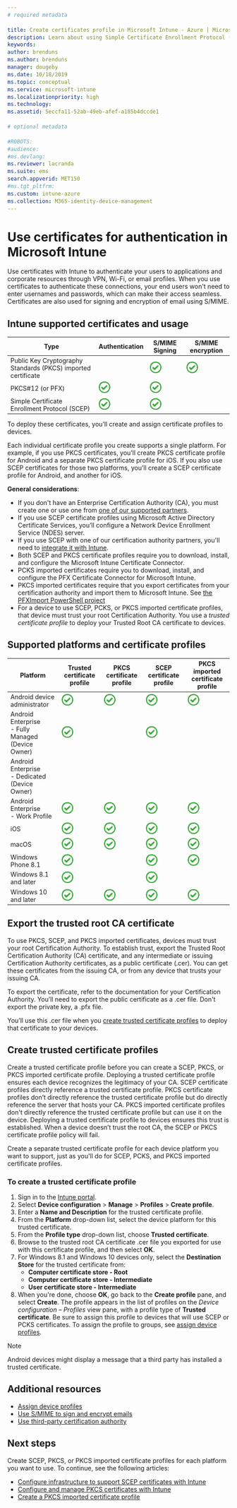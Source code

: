 ```yaml
---
# required metadata

title: Create certificates profile in Microsoft Intune - Azure | Microsoft Docs
description: Learn about using Simple Certificate Enrollment Protocol (SCEP) or Public Key Cryptography Standards (PKCS) certificates and certificate profiles with Microsoft Intune.
keywords:
author: brenduns
ms.author: brenduns
manager: dougeby
ms.date: 10/18/2019
ms.topic: conceptual
ms.service: microsoft-intune
ms.localizationpriority: high
ms.technology:
ms.assetid: 5eccfa11-52ab-49eb-afef-a185b4dccde1

# optional metadata

#ROBOTS:
#audience:
#ms.devlang:
ms.reviewer: lacranda
ms.suite: ems
search.appverid: MET150
#ms.tgt_pltfrm:
ms.custom: intune-azure
ms.collection: M365-identity-device-management
---
```


# Use certificates for authentication in Microsoft Intune  

Use certificates with Intune to authenticate your users to applications and corporate resources through VPN, Wi-Fi, or email profiles. When you use certificates to authenticate these connections, your end users won't need to enter usernames and passwords, which can make their access seamless. Certificates are also used for signing and encryption of email using S/MIME.

## Intune supported certificates and usage
| Type              | Authentication | S/MIME Signing | S/MIME encryption  |
|--|--|--|--|
| Public Key Cryptography Standards (PKCS) imported certificate |  | ![Supported](./media/certificates-configure/green-check.png) | ![Supported](./media/certificates-configure/green-check.png)|
| PKCS#12 (or PFX)    | ![Supported](./media/certificates-configure/green-check.png) | ![Supported](./media/certificates-configure/green-check.png) |  |
| Simple Certificate Enrollment Protocol (SCEP)  | ![Supported](./media/certificates-configure/green-check.png) | ![Supported](./media/certificates-configure/green-check.png) | |

To deploy these certificates, you’ll create and assign certificate profiles to devices.  

Each individual certificate profile you create supports a single platform. For example, if you use PKCS certificates, you’ll create PKCS certificate profile for Android and a separate PKCS certificate profile for iOS. If you also use SCEP certificates for those two platforms, you’ll create a SCEP certificate profile for Android, and another for iOS.  

**General considerations**:  
- If you don't have an Enterprise Certification Authority (CA), you must create one or use one from [one of our supported partners](certificate-authority-add-scep-overview.md#third-party-certification-authority-partners).
- If you use SCEP certificate profiles using Microsoft Active Directory Certificate Services, you’ll configure a Network Device Enrollment Service (NDES) server.
- If you use SCEP with one of our certification authority partners, you'll need to [integrate it with Intune](certificate-authority-add-scep-overview.md#set-up-third-party-ca-integration).
- Both SCEP and PKCS certificate profiles require you to download, install, and configure the Microsoft Intune Certificate Connector. 
- PCKS imported certificates require you to download, install, and configure the PFX Certificate Connector for Microsoft Intune.
- PKCS imported certificates require that you export certificates from your certification authority and import them to Microsoft Intune. See [the PFXImport PowerShell project](https://github.com/Microsoft/Intune-Resource-Access/tree/develop/src/PFXImportPowershell)
- For a device to use SCEP, PCKS, or PKCS imported certificate profiles, that device must trust your root Certification Authority. You use a *trusted certificate profile* to deploy your Trusted Root CA certificate to devices.  

## Supported platforms and certificate profiles  
| Platform              | Trusted certificate profile | PKCS certificate profile | SCEP certificate profile | PKCS imported certificate profile  |
|--|--|--|--|---|
| Android device administrator | ![Supported](./media/certificates-configure/green-check.png) | ![Supported](./media/certificates-configure/green-check.png) | ![Supported](./media/certificates-configure/green-check.png)|  ![Supported](./media/certificates-configure/green-check.png) |
| Android Enterprise <br> - Fully Managed (Device Owner)   | ![Supported](./media/certificates-configure/green-check.png) |   | ![Supported](./media/certificates-configure/green-check.png) |   |
| Android Enterprise <br> - Dedicated (Device Owner)   |  |   |  |   |
| Android Enterprise <br> - Work Profile    | ![Supported](./media/certificates-configure/green-check.png) | ![Supported](./media/certificates-configure/green-check.png) | ![Supported](./media/certificates-configure/green-check.png) | ![Supported](./media/certificates-configure/green-check.png) |
| iOS                   | ![Supported](./media/certificates-configure/green-check.png) | ![Supported](./media/certificates-configure/green-check.png) | ![Supported](./media/certificates-configure/green-check.png) | ![Supported](./media/certificates-configure/green-check.png) |
| macOS                 | ![Supported](./media/certificates-configure/green-check.png) |  ![Supported](./media/certificates-configure/green-check.png) |![Supported](./media/certificates-configure/green-check.png)|![Supported](./media/certificates-configure/green-check.png)|
| Windows Phone 8.1     |![Supported](./media/certificates-configure/green-check.png)  |  | ![Supported](./media/certificates-configure/green-check.png)| ![Supported](./media/certificates-configure/green-check.png) |
| Windows 8.1 and later |![Supported](./media/certificates-configure/green-check.png)  |  |![Supported](./media/certificates-configure/green-check.png) |   |
| Windows 10 and later  | ![Supported](./media/certificates-configure/green-check.png) | ![Supported](./media/certificates-configure/green-check.png) | ![Supported](./media/certificates-configure/green-check.png) | ![Supported](./media/certificates-configure/green-check.png) |

## Export the trusted root CA certificate  
To use PKCS,  SCEP, and PKCS imported certificates, devices must trust your root Certification Authority. To establish trust, export the Trusted Root Certification Authority (CA) certificate, and any intermediate or issuing Certification Authority certificates, as a public certificate (.cer). You can get these certificates from the issuing CA, or from any device that trusts your issuing CA.  

To export the certificate, refer to the documentation for your Certification Authority. You’ll need to export the public certificate as a .cer file.  Don't export the private key, a .pfx file.  

You’ll use this .cer file when you [create trusted certificate profiles](#create-trusted-certificate-profiles) to deploy that certificate to your devices.  

## Create trusted certificate profiles  
Create a trusted certificate profile before you can create a SCEP, PKCS, or PKCS imported certificate profile. Deploying a trusted certificate profile ensures each device recognizes the legitimacy of your CA. SCEP certificate profiles directly reference a trusted certificate profile. PKCS certificate profiles don’t directly reference the trusted certificate profile but do directly reference the server that hosts your CA. PKCS imported certificate profiles don't directly reference the trusted certificate profile but can use it on the device. Deploying a trusted certificate profile to devices ensures this trust is established. When a device doesn’t trust the root CA, the SCEP or PKCS certificate profile policy will fail.  

Create a separate trusted certificate profile for each device platform you want to support, just as you'll do for SCEP, PCKS, and PKCS imported certificate profiles.  


### To create a trusted certificate profile  

1. Sign in to the [Intune portal](https://aka.ms/intuneportal).  
2. Select **Device configuration** > **Manage** > **Profiles** > **Create profile**.  
3. Enter a **Name and Description** for the trusted certificate profile.  
4. From the **Platform** drop-down list, select the device platform for this trusted certificate.  
5. From the **Profile type** drop-down list, choose **Trusted certificate**.  
6. Browse to the trusted root CA certificate .cer file you exported for use with this certificate profile, and then select **OK**.  
7. For Windows 8.1 and Windows 10 devices only, select the **Destination Store** for the trusted certificate from:  
   - **Computer certificate store - Root**
   - **Computer certificate store - Intermediate**
   - **User certificate store - Intermediate**
8. When you're done, choose **OK**, go back to the **Create profile** pane, and select **Create**.
The profile appears in the list of profiles on the *Device configuration – Profiles* view pane, with a profile type of **Trusted certificate**.  Be sure to assign this profile to devices that will use SCEP or PCKS certificates. To assign the profile to groups, see [assign device profiles](../configuration/device-profile-assign.md).

> [!NOTE]  
> Android devices might display a message that a third party has installed a trusted certificate.  

## Additional resources  
- [Assign device profiles](../configuration/device-profile-assign.md)  
- [Use S/MIME to sign and encrypt emails](certificates-s-mime-encryption-sign.md)  
- [Use third-party certification authority](certificate-authority-add-scep-overview.md)  

## Next steps  
Create SCEP, PKCS, or PKCS imported certificate profiles for each platform you want to use. To continue, see the following articles:  
- [Configure infrastructure to support SCEP certificates with Intune](certificates-scep-configure.md)  
- [Configure and manage PKCS certificates with Intune](certficates-pfx-configure.md)  
- [Create a PKCS imported certificate profile](certificates-imported-pfx-configure.md#create-a-pkcs-imported-certificate-profile)  


